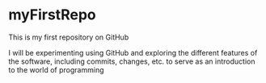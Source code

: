 # myFirstRepo
This is my first repository on GitHub

I will be experimenting using GitHub and exploring the different features of the software, including commits, changes, etc. to serve as an introduction to the world of programming